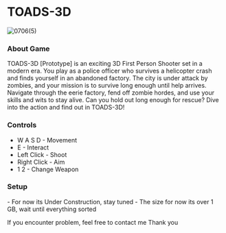 <h1>TOADS-3D</h1>

![0706(5)](https://github.com/TottAditS/TOADS-3D/assets/154248410/c92dab92-7786-46e7-a0c6-7de2ac6c1fd6)

<h3>About Game</h3>
TOADS-3D [Prototype] is an exciting 3D First Person Shooter set in a modern era. You play as a police officer who survives a helicopter crash and finds yourself in an abandoned factory. The city is under attack by zombies, and your mission is to survive long enough until help arrives. Navigate through the eerie factory, fend off zombie hordes, and use your skills and wits to stay alive. Can you hold out long enough for rescue? Dive into the action and find out in TOADS-3D!

<h3>Controls</h3>

- W A S D      - Movement
- E            - Interact
- Left Click   - Shoot
- Right Click  - Aim
- 1 2          - Change Weapon

<h3>Setup</h3>
- For now its Under Construction, stay tuned
- The size for now its over 1 GB, wait until everything sorted

If you encounter problem, feel free to contact me
Thank you
